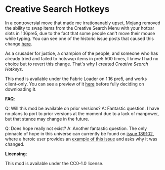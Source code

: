 # Creative Search Hotkeys

In a controversial move that made me irrationanably upset, Mojang removed the ability to swap items from the Creative Search Menu with your hotbar slots in 1.16pre5, due to the fact that some people can't move their mouse while typing. You can see one of the historic issue posts that caused this change [here](https://bugs.mojang.com/browse/MC-188655).

As a crusader for justice, a champion of the people, and someone who has already tried and failed to hotswap items in pre5 500 times, I knew I had no choice but to revert this change. That's why I created *Creative Search Hotkeys*.

This mod is available under the Fabric Loader on 1.16 pre5, and works client-only. You can see a preview of it [here](https://streamable.com/xffpjb) before fully deciding on downloading it. 

**FAQ**:

Q: Will this mod be available on prior versions? A: Fantastic question. I have no plans to port to prior versions at the moment due to a lack of manpower, but that stance may change in the future.

Q: Does hope really not exist? A: Another fantastic question. The only pinnacle of hope in this universe can currently be found on [issue 189102](https://bugs.mojang.com/browse/MC-189102), where a heroic user provides an [example of this issue](https://bugs.mojang.com/secure/attachment/308107/Minecraft%201.16%20Pre-release%205%20-%20Singleplayer%202020-06-12%2020-14-24_Trim.mp4) and asks why it was changed. 

**Licensing**:

This mod is available under the CC0-1.0 license.
